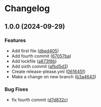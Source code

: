 # Changelog

## 1.0.0 (2024-09-29)


### Features

* Add first file ([dbed405](https://github.com/sebasruii/testing-actions/commit/dbed405e15fdb610d279d912e3a01299e102f5e1))
* Add fourth commit ([67057ba](https://github.com/sebasruii/testing-actions/commit/67057ba833f3df1110ece2d86f500550af100e9a))
* Add lockfile ([a873f8b](https://github.com/sebasruii/testing-actions/commit/a873f8bcedfec27f5df765907e7c986a94e7d733))
* Add sixth commit ([afbd5d3](https://github.com/sebasruii/testing-actions/commit/afbd5d32bae6bf544e1828b3a814b9ced95937bd))
* Create release-please.yml ([061645f](https://github.com/sebasruii/testing-actions/commit/061645fceae09949430b34e3ee5fe153b661d17a))
* Make a change on new branch ([b3a4643](https://github.com/sebasruii/testing-actions/commit/b3a4643d0fab7bc124fa3f2d7590069c940609ba))


### Bug Fixes

* fix fourth commit ([d7d832c](https://github.com/sebasruii/testing-actions/commit/d7d832cac2a37fa828978aca80a0f1ad0f8bfe18))
